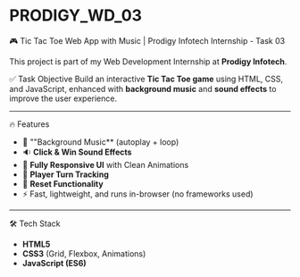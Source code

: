 # PRODIGY_WD_03

🎮 Tic Tac Toe Web App with Music | Prodigy Infotech Internship - Task 03

This project is part of my Web Development Internship at **Prodigy Infotech**.

✅ Task Objective
Build an interactive **Tic Tac Toe game** using HTML, CSS, and JavaScript, enhanced with **background music** and **sound effects** to improve the user experience.

---

🔥 Features

- 🎵 ""Background Music** (autoplay + loop)
- 🔉 **Click & Win Sound Effects**
- 🎨 **Fully Responsive UI** with Clean Animations
- 👤 **Player Turn Tracking**
- 🔁 **Reset Functionality**
- ⚡ Fast, lightweight, and runs in-browser (no frameworks used)

---

🛠️ Tech Stack

- **HTML5**
- **CSS3** (Grid, Flexbox, Animations)
- **JavaScript (ES6)**
